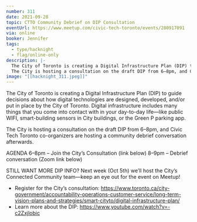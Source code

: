 ```yaml
---
number: 311
date: 2021-09-28
topic: CTTO Community Debrief on DIP Consultation
eventUrl: https://www.meetup.com/civic-tech-toronto/events/280917091
via: online
booker: Jennifer
tags:
  - type/hacknight
  - flag/online-only
description: |-
  The City of Toronto is creating a Digital Infrastructure Plan (DIP) to guide decisions about how digital technologies are designed, developed, and/or put in place by the City of Toronto. Digital infrastructure includes many things that you come into contact with in your day-to-day life—like public WIFI, smart-building sensors in City buildings, or the Green P parking app.
  The City is hosting a consultation on the draft DIP from 6–8pm, and Civic Tech Toronto co-organizers are hosting a community debrief conversation afterwards.
image: "[[hacknight_311.jpeg]]"
---
```


The City of Toronto is creating a Digital Infrastructure Plan (DIP) to guide decisions about how digital technologies are designed, developed, and/or put in place by the City of Toronto. Digital infrastructure includes many things that you come into contact with in your day-to-day life—like public WIFI, smart-building sensors in City buildings, or the Green P parking app.

The City is hosting a consultation on the draft DIP from 6–8pm, and Civic Tech Toronto co-organizers are hosting a community debrief conversation afterwards.

AGENDA
6–8pm – Join the City’s Consultation (link below)
8–9pm – Debrief conversation (Zoom link below)

STILL WANT MORE DIP INFO?
Next week (Oct 5th) we’ll host the City’s Connected Community team—keep an eye out for the event on Meetup!

+ Register for the City’s consultation: https://www.toronto.ca/city-government/accountability-operations-customer-service/long-term-vision-plans-and-strategies/smart-cityto/digital-infrastructure-plan/
+ Learn more about the DIP: https://www.youtube.com/watch?v=-c2Zxjlobic
